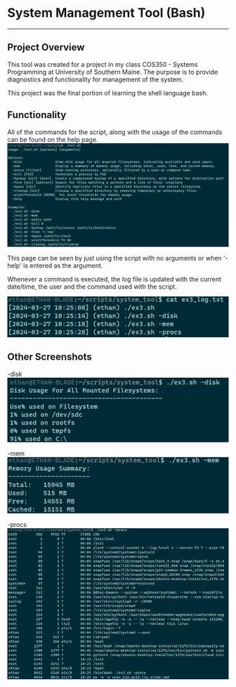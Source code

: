 # System Management Tool (Bash)
--------------------------------

<h2>Project Overview</h2>
This tool was created for a project in my class COS350 - Systems Programming at University of Southern Maine.
The purpose is to provide diagnostics and functionality for management of the system.

This project was the final portion of learning the shell language bash.

<h2>Functionality</h2>

All of the commands for the script, along with the usage of the commands can be found on the help page.
<img src="https://github.com/EthanGilles/System-Management-Tool/blob/4cc901eeabbe1ce8bbab8d1bc604d4bf0c370e42/Images/help_page.png">

This page can be seen by just using the script with no arguments or when '-help' is entered as the argument.

Whenever a command is executed, the log file is updated with the current date/time, the user and the command used with the script.

<img src="https://github.com/EthanGilles/System-Management-Tool/blob/44a756eb65f2e1534a3e2bbe704c081176481d66/images/logfile.png">

<h2>Other Screenshots</h2>

-disk
<img src="https://github.com/EthanGilles/System-Management-Tool/blob/44a756eb65f2e1534a3e2bbe704c081176481d66/images/disk.png">

-mem
<img src="https://github.com/EthanGilles/System-Management-Tool/blob/44a756eb65f2e1534a3e2bbe704c081176481d66/images/memory.png">

-procs
<img src="https://github.com/EthanGilles/System-Management-Tool/blob/44a756eb65f2e1534a3e2bbe704c081176481d66/images/procs.png">
